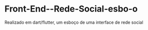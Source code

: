 # Front-End--Rede-Social-esbo-o
Realizado em dart/flutter, um esboço de uma interface de rede social
